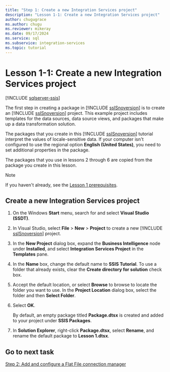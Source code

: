 ```yaml
---
title: "Step 1: Create a new Integration Services project"
description: "Lesson 1-1: Create a new Integration Services project"
author: chugugrace
ms.author: chugu
ms.reviewer: mikeray
ms.date: 09/17/2024
ms.service: sql
ms.subservice: integration-services
ms.topic: tutorial
---
```

# Lesson 1-1: Create a new Integration Services project

[!INCLUDE [sqlserver-ssis](../includes/applies-to-version/sqlserver-ssis.md)]

The first step in creating a package in [!INCLUDE [ssISnoversion](../includes/ssisnoversion-md.md)] is to create an [!INCLUDE [ssISnoversion](../includes/ssisnoversion-md.md)] project. This example project includes templates for the data sources, data source views, and packages that make up a data transformation solution.

The packages that you create in this [!INCLUDE [ssISnoversion](../includes/ssisnoversion-md.md)] tutorial interpret the values of locale-sensitive data. If your computer isn't configured to use the regional option **English (United States)**, you need to set additional properties in the package.

The packages that you use in lessons 2 through 6 are copied from the package you create in this lesson.

> [!NOTE]  
> If you haven't already, see the [Lesson 1 prerequisites](../integration-services/lesson-1-create-a-project-and-basic-package-with-ssis.md#prerequisites).

## Create a new Integration Services project

1. On the Windows **Start** menu, search for and select **Visual Studio (SSDT)**.

1. In Visual Studio, select **File** > **New** > **Project** to create a new [!INCLUDE [ssISnoversion](../includes/ssisnoversion-md.md)] project.

1. In the **New Project** dialog box, expand the **Business Intelligence** node under **Installed**, and select **Integration Services Project** in the **Templates** pane.

1. In the **Name** box, change the default name to **SSIS Tutorial**. To use a folder that already exists, clear the **Create directory for solution** check box.

1. Accept the default location, or select **Browse** to browse to locate the folder you want to use. In the **Project Location** dialog box, select the folder and then **Select Folder**.

1. Select **OK**.

    By default, an empty package titled **Package.dtsx** is created and added to your project under **SSIS Packages**.

1. In **Solution Explorer**, right-click **Package.dtsx**, select **Rename**, and rename the default package to **Lesson 1.dtsx**.

## Go to next task

[Step 2: Add and configure a Flat File connection manager](../integration-services/lesson-1-2-adding-and-configuring-a-flat-file-connection-manager.md)
